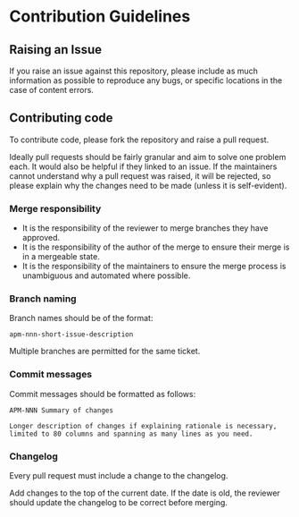 # Contribution Guidelines

## Raising an Issue
If you raise an issue against this repository, please include as much information as possible to reproduce any bugs,
or specific locations in the case of content errors.

## Contributing code
To contribute code, please fork the repository and raise a pull request.

Ideally pull requests should be fairly granular and aim to solve one problem each. It would also be helpful if they
linked to an issue. If the maintainers cannot understand why a pull request was raised, it will be rejected,
so please explain why the changes need to be made (unless it is self-evident).

### Merge responsibility
* It is the responsibility of the reviewer to merge branches they have approved.
* It is the responsibility of the author of the merge to ensure their merge is in a mergeable state.
* It is the responsibility of the maintainers to ensure the merge process is unambiguous and automated where possible.

### Branch naming
Branch names should be of the format:

`apm-nnn-short-issue-description`

Multiple branches are permitted for the same ticket.

### Commit messages
Commit messages should be formatted as follows:
```
APM-NNN Summary of changes

Longer description of changes if explaining rationale is necessary,
limited to 80 columns and spanning as many lines as you need.
```

### Changelog
Every pull request must include a change to the changelog.

Add changes to the top of the current date. If the date is old, the reviewer should update the changelog to be correct before merging.
